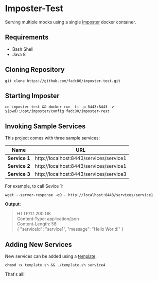 # Imposter-Test

Serving multiple mocks using a single [Imposter](https://github.com/outofcoffee/imposter) docker container.

## Requirements

* Bash Shell
* Java 8

## Cloning Repository

```shell
git clone https://github.com/fadc80/imposter-test.git
```

## Starting Imposter

```shell
cd imposter-test && docker run -ti -p 8443:8443 -v $(pwd):/opt/imposter/config fadc80/imposter-rest
```

## Invoking Sample Services

This project comes with three sample services:

| Name          | URL                                     |
|---------------|-----------------------------------------|
| **Service 1** | http://localhost:8443/services/service1 |
| **Service 2** | http://localhost:8443/services/service1 |
| **Service 3** | http://localhost:8443/services/service3 |


For example, to call Sevice 1:

```
wget --server-response -qO - http://localhost:8443/services/service1
``` 

**Output:**
>   HTTP/1.1 200 OK  
>  Content-Type: application/json  
>  Content-Length: 58  
> {  "serviceId": "service1", "message": "Hello World!" }  

## Adding New Services

New services can be added using a [template](template/template.groovy):

```
chmod +x template.sh && ./template.sh service4
```

That's all!
